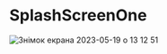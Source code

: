 # SplashScreenOne 
![Знімок екрана 2023-05-19 о 13 12 51](https://github.com/DeM1-off/SplashScreenOne/assets/52733818/77bb6cac-1a0e-44aa-8073-1107539f67e7)
